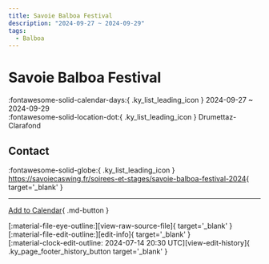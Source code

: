 ```yaml
---
title: Savoie Balboa Festival
description: "2024-09-27 ~ 2024-09-29"
tags:
  - Balboa
---
```


# Savoie Balboa Festival 

:fontawesome-solid-calendar-days:{ .ky_list_leading_icon } 2024-09-27 ~ 2024-09-29  
:fontawesome-solid-location-dot:{ .ky_list_leading_icon } Drumettaz-Clarafond  

## Contact

:fontawesome-solid-globe:{ .ky_list_leading_icon } <https://savoiecaswing.fr/soirees-et-stages/savoie-balboa-festival-2024>{ target='_blank' }  

---

[Add to Calendar](https://swing.news/ics/en/2024/fr/savoie-balboa-festival-2024.ics){ .md-button }

<div class="ky_page_footer" markdown>
<div class="ky_page_footer_trailing" markdown="span">
[:material-file-eye-outline:][view-raw-source-file]{ target='_blank' }
[:material-file-edit-outline:][edit-info]{ target='_blank' }
</div>
<div class="ky_page_footer_leading" markdown="span">
[:material-clock-edit-outline: 2024-07-14 20:30 UTC][view-edit-history]{ .ky_page_footer_history_button target='_blank' }
</div>
</div>

[view-raw-source-file]: https://github.com/swingdance/events/blob/main/2024/fr/savoie-balboa-festival-2024.json "View Raw Source File"
[edit-info]: https://github.com/swingdance/events/issues/new?assignees=&labels=update+event&projects=&template=03-update_entity.yml&title=%5B2024%2Ffr%5D%20Savoie%20Balboa%20Festival&region=fr&year=2024&id=savoie-balboa-festival-2024&name=Savoie%20Balboa%20Festival&org_id= "Edit Info"

[view-edit-history]: https://github.com/swingdance/events/commits/main/2024/fr/savoie-balboa-festival-2024.json "View Edit History"
